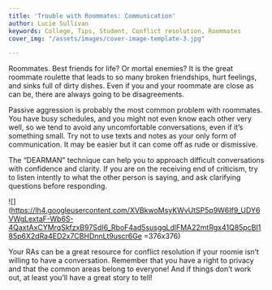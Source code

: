 ```yaml
---
title: 'Trouble with Roommates: Communication'
author: Lucie Sullivan
keywords: College, Tips, Student, Conflict resolution, Roommates
cover_img: "/assets/images/cover-image-template-3.jpg"

---
```

Roommates. Best friends for life? Or mortal enemies? It is the great roommate roulette that leads to so many broken friendships, hurt feelings, and sinks full of dirty dishes. Even if you and your roommate are close as can be, there are always going to be disagreements.

Passive aggression is probably the most common problem with roommates. You have busy schedules, and you might not even know each other very well, so we tend to avoid any uncomfortable conversations, even if it’s something small. Try not to use texts and notes as your only form of communication. It may be easier but it can come off as rude or dismissive.

The “DEARMAN” technique can help you to approach difficult conversations with confidence and clarity. If you are on the receiving end of criticism, try to listen intently to what the other person is saying, and ask clarifying questions before responding.

![](https://lh4.googleusercontent.com/XVBkwoMsyKWvUtSP5p9W6If9_UDY6VWgLextaF-Wb6S-4QaxtAxCYMrqSkfzxB97SdI6_RboF4ad5susggLdlFMA22mtRgx41Q85pcBI185p6X2dRa4ED2x7CBHDnnLt9uscr6Ge =376x376)

Your RAs can be a great resource for conflict resolution if your roomie isn’t willing to have a conversation. Remember that you have a right to privacy and that the common areas belong to everyone! And if things don’t work out, at least you’ll have a great story to tell!